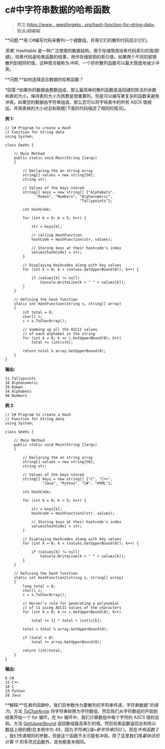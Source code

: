 # c#中字符串数据的哈希函数

> 原文:[https://www . geesforgeks . org/hash-function-for-string-data-in-c-sharp/](https://www.geeksforgeeks.org/hash-function-for-string-data-in-c-sharp/)

**问题:**用 C#编写代码来散列一个键数组，并用它们的散列代码显示它们。

*答案:* Hashtable 是一种广泛使用的数据结构，用于存储用其哈希代码索引的值(即键)。哈希代码是哈希函数的结果，用作存储密钥的索引值。如果两个不同的密钥散列到相同的值，这种情况被称为*冲突*，一个好的散列函数可以最大限度地减少冲突。

**问题:**如何选择适合数据的哈希函数？

*回答:*如果你的数据由整数组成，那么最简单的散列函数是返回键的除法的余数和表的大小。保持表的大小为质数是很重要的。但是可以编写更复杂的函数来避免冲突。如果您的数据由字符串组成，那么您可以将字母表中的所有 ASCII 值相加，并用表格的大小对总和取模(下面的代码描述了相同的情况)。

**例 1:**

```
// C# Program to create a Hash 
// Function for String data
using System;

class Geeks {

    // Main Method
    public static void Main(String []args)
    {

        // Declaring the an string array
        string[] values = new string[50];
        string str;

        // Values of the keys stored
        string[] keys = new string[] {"Alphabets", 
              "Roman", "Numbers", "Alphanumeric", 
                                  "Tallypoints"};

        int hashCode;

        for (int k = 0; k < 5; k++) {

            str = keys[k];

            // calling HashFunction
            hashCode = HashFunction(str, values);

            // Storing keys at their hashcode's index
            values[hashCode] = str;
        }

        // Displaying Hashcodes along with key values
        for (int k = 0; k < (values.GetUpperBound(0)); k++) {

            if (values[k] != null)
                Console.WriteLine(k + " " + values[k]);
        }
    }

    // Defining the hash function
    static int HashFunction(string s, string[] array)
    {
        int total = 0;
        char[] c;
        c = s.ToCharArray();

        // Summing up all the ASCII values 
        // of each alphabet in the string
        for (int k = 0; k <= c.GetUpperBound(0); k++)
            total += (int)c[k];

        return total % array.GetUpperBound(0);
    }
}
```

**输出:**

```
11 Tallypoints
16 Alphanumeric
19 Roman
34 Alphabets
46 Numbers

```

**例 2:**

```
// C# Program to create a Hash 
// Function for String data
using System;

class Geeks {

    // Main Method
    public static void Main(String []args)
    {

        // Declaring the an string array
        string[] values = new string[50];
        string str;

        // Values of the keys stored
        string[] keys = new string[] {"C", "C++", 
                 "Java", "Python", "C#", "HTML"};

        int hashCode;

        for (int k = 0; k < 5; k++) {

            str = keys[k];
            hashCode = HashFunction2(str, values);

            // Storing keys at their hashcode's index
            values[hashCode] = str;
        }

        // Displaying Hashcodes along with key values
        for (int k = 0; k < (values.GetUpperBound(0)); k++) {

            if (values[k] != null)
                Console.WriteLine(k + " " + values[k]);
        }
    }

    // Defining the hash function
    static int HashFunction2(string s, string[] array)
    {
        long total = 0;
        char[] c;
        c = s.ToCharArray();

        // Horner's rule for generating a polynomial 
        // of 11 using ASCII values of the characters
        for (int k = 0; k <= c.GetUpperBound(0); k++)

            total += 11 * total + (int)c[k];

        total = total % array.GetUpperBound(0);

        if (total < 0)
            total += array.GetUpperBound(0);

        return (int)total;
    }
}
```

**输出:**

```
6 C#
15 C++
18 C
19 Python
28 Java

```

**解释:**在*散列函数*中，我们将参数作为要散列的字符串传递，字符串数据“*的值为*。方法 *[ToCharArray](https://www.geeksforgeeks.org/c-tochararray-method/)* 将字符串转换为字符数组，然后我们从字符数组的开始到结束开始一个 for 循环。在 for 循环中，我们计算数组中每个字符的 ASCII 值的总和。方法 [GetUpperBound](https://www.geeksforgeeks.org/c-finding-the-index-of-last-element-in-the-array/) 返回数组最高索引的值。然后哈希函数返回总和除以数组上限的模(在本例中为 49，因为*字符串[]值=新字符串[50]* )。而在*中有函数 2* ，我们传递相同的参数，但是这个函数不太可能有冲突。除了这里我们用*霍纳法则*计算 11 的多项式函数外，其他都基本相同。